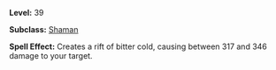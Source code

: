<!-- TITLE: Spell: Blizzard Blast -->

**Level:** 39

**Subclass:** [Shaman](shaman)

**Spell Effect:**  Creates a rift of bitter cold, causing between 317 and 346 damage to your target.